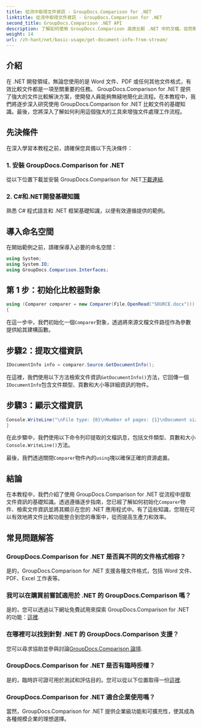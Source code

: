 ```yaml
---
title: 從流中取得文件資訊 - GroupDocs.Comparison for .NET
linktitle: 從流中取得文件資訊 - GroupDocs.Comparison for .NET
second_title: GroupDocs.Comparison .NET API
description: 了解如何使用 GroupDocs.Comparison 高效比較 .NET 中的文檔，從而無縫增強文檔處理工作流程。
weight: 14
url: /zh-hant/net/basic-usage/get-document-info-from-stream/
---
```

## 介紹
在 .NET 開發領域，無論您使用的是 Word 文件、PDF 或任何其他文件格式，有效比較文件都是一項至關重要的任務。 GroupDocs.Comparison for .NET 提供了強大的文件比較解決方案，使開發人員能夠無縫地簡化此流程。在本教程中，我們將逐步深入研究使用 GroupDocs.Comparison for .NET 比較文件的基礎知識。最後，您將深入了解如何利用這個強大的工具來增強文件處理工作流程。
## 先決條件
在深入學習本教程之前，請確保您具備以下先決條件：
### 1. 安裝 GroupDocs.Comparison for .NET
從以下位置下載並安裝 GroupDocs.Comparison for .NET[下載連結](https://releases.groupdocs.com/comparison/net/).
### 2. C#和.NET開發基礎知識
熟悉 C# 程式語言和 .NET 框架基礎知識，以便有效遵循提供的範例。

## 導入命名空間
在開始範例之前，請確保導入必要的命名空間：
```csharp
using System;
using System.IO;
using GroupDocs.Comparison.Interfaces;
```

## 第 1 步：初始化比較器對象
```csharp
using (Comparer comparer = new Comparer(File.OpenRead("SOURCE.docx")))
{
```
在這一步中，我們初始化一個`Comparer`對象，透過將來源文檔文件路徑作為參數提供給其建構函數。
## 步驟2：提取文檔資訊
```csharp
IDocumentInfo info = comparer.Source.GetDocumentInfo();
```
在這裡，我們使用以下方法檢索文件資訊`GetDocumentInfo()`方法，它回傳一個`IDocumentInfo`包含文件類型、頁數和大小等詳細資訊的物件。
## 步驟3：顯示文檔資訊
```csharp
Console.WriteLine("\nFile type: {0}\nNumber of pages: {1}\nDocument size: {2} bytes", info.FileType, info.PageCount, info.Size);
}
```
在此步驟中，我們使用以下命令列印提取的文檔訊息，包括文件類型、頁數和大小`Console.WriteLine()`方法。

最後，我們透過關閉`Comparer`物件內的`using`塊以確保正確的資源處置。

## 結論
在本教程中，我們介紹了使用 GroupDocs.Comparison for .NET 從流程中提取文件資訊的基礎知識。透過遵循逐步指南，您已經了解如何初始化`Comparer`物件、檢索文件資訊並將其顯示在您的 .NET 應用程式中。有了這些知識，您現在可以有效地將文件比較功能整合到您的專案中，從而提高生產力和效率。
## 常見問題解答
### GroupDocs.Comparison for .NET 是否與不同的文件格式相容？
是的，GroupDocs.Comparison for .NET 支援各種文件格式，包括 Word 文件、PDF、Excel 工作表等。
### 我可以在購買前嘗試適用於 .NET 的 GroupDocs.Comparison 嗎？
是的，您可以透過以下網址免費試用來探索 GroupDocs.Comparison for .NET 的功能：[這裡](https://releases.groupdocs.com/).
### 在哪裡可以找到針對 .NET 的 GroupDocs.Comparison 支援？
您可以尋求協助並參與討論[GroupDocs.Comparison 論壇](https://forum.groupdocs.com/c/comparison/12).
### GroupDocs.Comparison for .NET 是否有臨時授權？
是的，臨時許可證可用於測試和評估目的。您可以從以下位置取得一份[這裡](https://purchase.groupdocs.com/temporary-license/).
### GroupDocs.Comparison for .NET 適合企業使用嗎？
當然，GroupDocs.Comparison for .NET 提供企業級功能和可擴充性，使其成為各種規模企業的理想選擇。